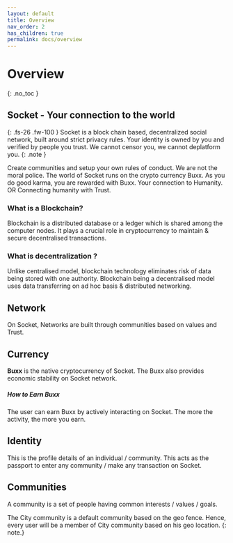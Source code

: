 ```yaml
---
layout: default
title: Overview
nav_order: 2
has_children: true
permalink: docs/overview
---
```

 
# Overview
{: .no_toc }

 
## Socket - Your connection to the world


{: .fs-26 .fw-100 }
Socket is a block chain based, decentralized social network, built around strict privacy rules.
Your identity is owned by you and verified by people you trust. We cannot censor you, we cannot deplatform you.
{: .note }

Create communities and setup your own rules of conduct. We are not the moral police.
The world of Socket runs on the crypto currency Buxx. As you do good karma, you are rewarded with Buxx.
Your connection to Humanity. OR Connecting humanity with Trust.


### What is a Blockchain?

Blockchain is a distributed database or a ledger which is shared among the computer nodes. It plays a crucial role in cryptocurrency to maintain & secure decentralised transactions.


### What is decentralization ?

Unlike centralised model, blockchain technology eliminates risk of data being stored with one authority. Blockchain being a decentralised model uses data transferring on ad hoc basis & distributed networking.



## Network

On Socket, Networks are built through communities based on values and Trust.

## Currency

**Buxx** is the native cryptocurrency of Socket. The Buxx also provides economic stability on Socket network.  


##### How to Earn Buxx 

The user can earn Buxx by actively interacting on Socket.  The more the activity, the more you earn. 

## Identity
This is the profile details of an individual / community. This acts as the passport to enter any community / make any transaction on Socket.

## Communities
A community is a set of people having common interests / values / goals. 

The City community is a default community based on the geo fence. Hence, every user will be a member of City community based on his geo location. 
{: note.}
